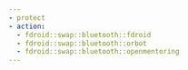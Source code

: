 ```yaml
---
- protect
- action: 
  - fdroid::swap::bluetooth::fdroid
  - fdroid::swap::bluetooth::orbot
  - fdroid::swap::bluetooth::openmentoring
---
```

# 